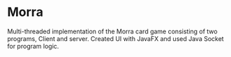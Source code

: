 # Morra
Multi-threaded implementation of the Morra card game consisting of two programs, Client and server. Created UI with JavaFX and used Java Socket for program logic.
